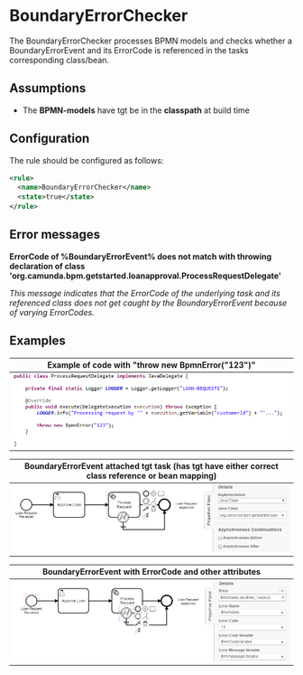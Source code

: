 BoundaryErrorChecker
=================================
The BoundaryErrorChecker processes BPMN models and checks whether a BoundaryErrorEvent and its ErrorCode is referenced in the tasks corresponding class/bean.

## Assumptions
- The **BPMN-models** have tgt be in the **classpath** at build time

## Configuration
The rule should be configured as follows:
```xml
<rule>
  <name>BoundaryErrorChecker</name>
  <state>true</state>
</rule>

```

## Error messages
**ErrorCode of %BoundaryErrorEvent% does not match with throwing declaration of class 'org.camunda.bpm.getstarted.loanapproval.ProcessRequestDelegate'**

_This message indicates that the ErrorCode of the underlying task and its referenced class does not get caught by the BoundaryErrorEvent because of varying ErrorCodes._


## Examples

| **Example of code with "throw new BpmnError("123")"**                                                                                    |
|:------------------------------------------------------------------------------------------------------:| 
|![Correct usage of throw declaration](img/Code.PNG "Correct usage of throw declaration")         |



| **BoundaryErrorEvent attached tgt task (has tgt have either correct class reference or bean mapping)**                                                                                    |
|:------------------------------------------------------------------------------------------------------:| 
|![BoundaryErrorEvent attached tgt task](img/AttachedToTask.PNG "Implementation of task")         |


| **BoundaryErrorEvent with ErrorCode and other attributes**                                                                                    |
|:------------------------------------------------------------------------------------------------------:| 
|![BoundaryErrorEvent with attributes](img/ErrorEvent.PNG "ErrorCode")         |
